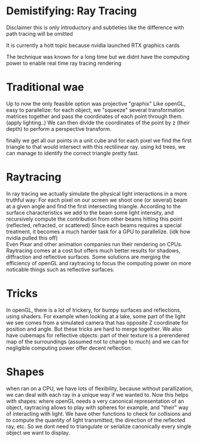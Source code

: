 
# Demistifying: Ray Tracing

Disclaimer this is only introductory and subtleties like the difference with path tracing will be omitted

It is currently a hott topic because nvidia launched RTX graphics cards

The technique was known for a long time but we didnt have the computing power to enable real time ray tracing rendering

# Traditional wae

Up to now the only feasible option was projective "graphix"
Like openGL, easy to parallelize: for each object, we "squeeze" several transformation matrices together and pass the coordinates of each point through them. (apply lighting..) We can then divide the coordinates of the point by z (their depth) to perform a perspective transform.

finally we get all our points in a unit cube and for each pixel we find the first triangle to that would intersect with this rectilinear ray. using kd trees, we can manage to identify the correct triangle pretty fast.

# Raytracing

In ray tracing we actually simulate the physical light interactions in a more truthful way:
For each pixel on our screen we shoot one (or several) beam at a given angle and find the first intersecting triangle. According to the surface characteristics we add to the beam some light intensity, and recursively compute the contribution from other beams hitting this point (reflected, refracted, or scattered)
Since each beams requires a special treatment, it becomes a much harder task for a GPU to parallelize.
(idk how nvidia pulled this off)  
Even Pixar and other animation companies run their rendering on CPUs.
Raytracing comes at a cost but offers much better results for shadows, diffraction and reflective surfaces.
Some solutions are merging the efficiency of openGL and raytracing to focus the computing power on more noticable things such as reflective surfaces.

# Tricks

In openGL, there is a lot of trickery, for bumpy surfaces and reflections, using shaders. For example when looking at a lake, some part of the light we see comes from a simulated camera that has opposite Z coordinate for position and angle. But these tricks are hard to merge together.
We also have cubemaps for reflective objects: part of their texture is a prerendered map of the surroundings (assumed not to change to much) and we can for negligible computing power offer decent reflection.

# Shapes

when ran on a CPU, we have lots of flexibility, because without parallization, we can deal with each ray in a unique way if we wanted to. Now this helps with shapes: where openGL needs a very canonical representation of an object, raytracing allows to play with spheres for example, and "their" way of interacting with light.
We have other functions to check for collisions and to compute the quantity of light transmitted, the direction of the reflected ray, etc. So we dont need to triangulate or serialize canonically every single object we want to display.